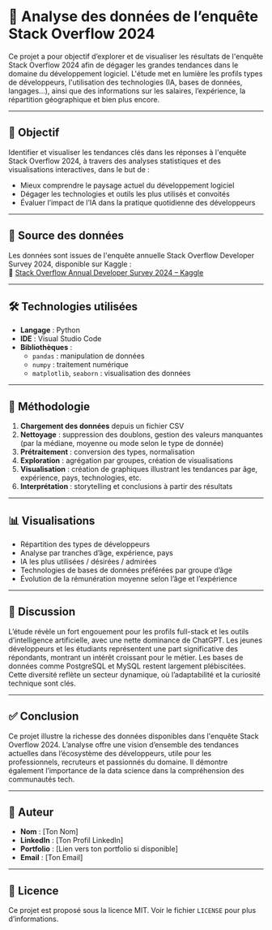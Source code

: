 # 🧠 Analyse des données de l’enquête Stack Overflow 2024

Ce projet a pour objectif d’explorer et de visualiser les résultats de l'enquête Stack Overflow 2024 afin de dégager les grandes tendances dans le domaine du développement logiciel. L'étude met en lumière les profils types de développeurs, l'utilisation des technologies (IA, bases de données, langages...), ainsi que des informations sur les salaires, l’expérience, la répartition géographique et bien plus encore.

---

## 📌 Objectif

Identifier et visualiser les tendances clés dans les réponses à l'enquête Stack Overflow 2024, à travers des analyses statistiques et des visualisations interactives, dans le but de :

- Mieux comprendre le paysage actuel du développement logiciel
- Dégager les technologies et outils les plus utilisés et convoités
- Évaluer l’impact de l’IA dans la pratique quotidienne des développeurs

---

## 📁 Source des données

Les données sont issues de l'enquête annuelle Stack Overflow Developer Survey 2024, disponible sur Kaggle :  
🔗 [Stack Overflow Annual Developer Survey 2024 – Kaggle](https://www.kaggle.com/datasets/berkayalan/stack-overflow-annual-developer-survey-2024)

---

## 🛠️ Technologies utilisées

- **Langage** : Python  
- **IDE** : Visual Studio Code  
- **Bibliothèques** :
  - `pandas` : manipulation de données
  - `numpy` : traitement numérique
  - `matplotlib`, `seaborn` : visualisation des données

---

## 🧪 Méthodologie

1. **Chargement des données** depuis un fichier CSV
2. **Nettoyage** : suppression des doublons, gestion des valeurs manquantes (par la médiane, moyenne ou mode selon le type de donnée)
3. **Prétraitement** : conversion des types, normalisation
4. **Exploration** : agrégation par groupes, création de visualisations
5. **Visualisation** : création de graphiques illustrant les tendances par âge, expérience, pays, technologies, etc.
6. **Interprétation** : storytelling et conclusions à partir des résultats

---

## 📊 Visualisations

- Répartition des types de développeurs
- Analyse par tranches d’âge, expérience, pays
- IA les plus utilisées / désirées / admirées
- Technologies de bases de données préférées par groupe d’âge
- Évolution de la rémunération moyenne selon l’âge et l’expérience

---

## 💬 Discussion

L’étude révèle un fort engouement pour les profils full-stack et les outils d’intelligence artificielle, avec une nette dominance de ChatGPT. Les jeunes développeurs et les étudiants représentent une part significative des répondants, montrant un intérêt croissant pour le métier. Les bases de données comme PostgreSQL et MySQL restent largement plébiscitées. Cette diversité reflète un secteur dynamique, où l’adaptabilité et la curiosité technique sont clés.

---

## ✅ Conclusion

Ce projet illustre la richesse des données disponibles dans l'enquête Stack Overflow 2024. L’analyse offre une vision d’ensemble des tendances actuelles dans l’écosystème des développeurs, utile pour les professionnels, recruteurs et passionnés du domaine. Il démontre également l’importance de la data science dans la compréhension des communautés tech.

---

## 📎 Auteur

- **Nom** : [Ton Nom]
- **LinkedIn** : [Ton Profil LinkedIn]
- **Portfolio** : [Lien vers ton portfolio si disponible]
- **Email** : [Ton Email]

---

## 📌 Licence

Ce projet est proposé sous la licence MIT. Voir le fichier `LICENSE` pour plus d’informations.
